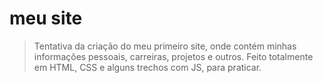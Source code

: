 # meu site
> Tentativa da criação do meu primeiro site, onde contém minhas informações pessoais, carreiras, projetos e outros. Feito totalmente em HTML, CSS e alguns trechos com JS, para praticar.
